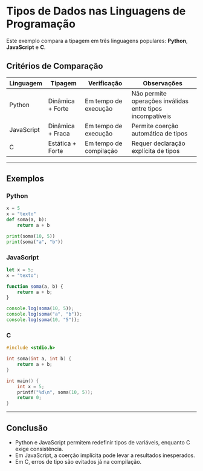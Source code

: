 # Tipos de Dados nas Linguagens de Programação

Este exemplo compara a tipagem em três linguagens populares: **Python**, **JavaScript** e **C**.

## Critérios de Comparação

| Linguagem   | Tipagem         | Verificação     | Observações                            |
|-------------|------------------|------------------|----------------------------------------|
| Python      | Dinâmica + Forte | Em tempo de execução | Não permite operações inválidas entre tipos incompatíveis |
| JavaScript  | Dinâmica + Fraca | Em tempo de execução | Permite coerção automática de tipos    |
| C           | Estática + Forte | Em tempo de compilação | Requer declaração explícita de tipos   |

---

## Exemplos

### Python

```python
x = 5           
x = "texto"     
def soma(a, b):
    return a + b

print(soma(10, 5))     
print(soma("a", "b"))  
```

### JavaScript

```javascript
let x = 5;
x = "texto";

function soma(a, b) {
    return a + b;
}

console.log(soma(10, 5));     
console.log(soma("a", "b"));  
console.log(soma(10, "5"));   
```

### C

```c
#include <stdio.h>

int soma(int a, int b) {
    return a + b;
}

int main() {
    int x = 5;
    printf("%d\n", soma(10, 5)); 
    return 0;
}
```

---

## Conclusão

- Python e JavaScript permitem redefinir tipos de variáveis, enquanto C exige consistência.
- Em JavaScript, a coerção implícita pode levar a resultados inesperados.
- Em C, erros de tipo são evitados já na compilação.

